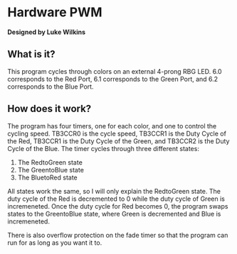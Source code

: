 # Hardware PWM
**Designed by Luke Wilkins**

## What is it?
This program cycles through colors on an external 4-prong
RBG LED. 6.0 corresponds to the Red Port, 6.1 corresponds to
the Green Port, and 6.2 corresponds to the Blue Port.

## How does it work?
The program has four timers, one for each color, and one to
control the cycling speed. TB3CCR0 is the cycle speed, TB3CCR1
is the Duty Cycle of the Red, TB3CCR1 is the Duty Cycle of the
Green, and TB3CCR2 is the Duty Cycle of the Blue. The timer cycles
through three different states:

1. The RedtoGreen state
2. The GreentoBlue state
3. The BluetoRed state

All states work the same, so I will only explain the RedtoGreen state.
The duty cycle of the Red is decremented to 0 while the duty cycle of
Green is incremeneted. Once the duty cycle for Red becomes 0, the program
swaps states to the GreentoBlue state, where Green is decremented and Blue
is incremeneted.

There is also overflow protection on the fade timer so that the program can
run for as long as you want it to.